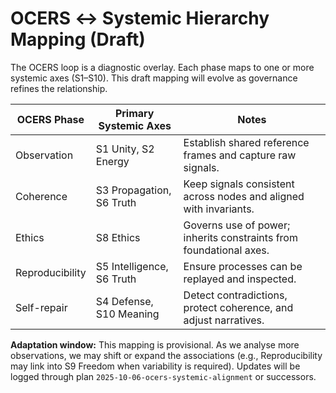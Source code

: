 # OCERS ↔ Systemic Hierarchy Mapping (Draft)

The OCERS loop is a diagnostic overlay. Each phase maps to one or more systemic
axes (S1–S10). This draft mapping will evolve as governance refines the
relationship.

| OCERS Phase | Primary Systemic Axes | Notes |
| --- | --- | --- |
| Observation | S1 Unity, S2 Energy | Establish shared reference frames and capture raw signals. |
| Coherence | S3 Propagation, S6 Truth | Keep signals consistent across nodes and aligned with invariants. |
| Ethics | S8 Ethics | Governs use of power; inherits constraints from foundational axes. |
| Reproducibility | S5 Intelligence, S6 Truth | Ensure processes can be replayed and inspected. |
| Self-repair | S4 Defense, S10 Meaning | Detect contradictions, protect coherence, and adjust narratives. |

**Adaptation window:** This mapping is provisional. As we analyse more
observations, we may shift or expand the associations (e.g., Reproducibility may
link into S9 Freedom when variability is required). Updates will be logged
through plan `2025-10-06-ocers-systemic-alignment` or successors.
